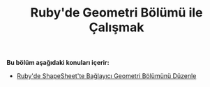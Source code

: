 ﻿---
title: Ruby'de Geometri Bölümü ile Çalışmak
type: docs
weight: 140
url: /tr/java/working-with-geometry-section-in-ruby/
---
**Bu bölüm aşağıdaki konuları içerir:**

- [Ruby'de ShapeSheet'te Bağlayıcı Geometri Bölümünü Düzenle](/diagram/tr/java/edit-connector-geometry-section-in-the-shapesheet-in-ruby/)
